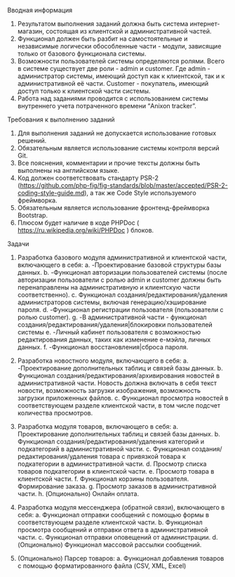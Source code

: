 Вводная информация

1.	Результатом выполнения заданий должна быть система интернет-магазин, состоящая из клиентской и административной частей. 
2.	Функционал должен быть разбит на самостоятельные и независимые логически обособленные части - модули, зависящие только от базового функционала системы.
3.	Возможности пользователей системы определяются ролями. Всего в системе существует две роли - admin и customer. 
Где admin - администратор системы, имеющий доступ как к клиентской, так и к административной её части. Customer - покупатель, 
имеющий доступ только к клиентской части системы.
4.	Работа над заданиями проводится с использованием системы внутреннего учета потраченного времени “Anixon tracker”.


Требования к выполнению заданий

1.	Для выполнения заданий не допускается использование готовых решений.
2.	Обязательным является использование системы контроля версий Git.
3.	Все пояснения, комментарии и прочие тексты должны быть выполнены на английском языке.
4.	Код должен соответствовать стандарту PSR-2 (https://github.com/php-fig/fig-standards/blob/master/accepted/PSR-2-coding-style-guide.md),
 а так же Code Style используемого фреймворка.
5.	Обязательным является использование фронтенд-фреймворка Bootstrap.
6.	Плюсом будет наличие в коде PHPDoc ( https://ru.wikipedia.org/wiki/PHPDoc ) блоков.

Задачи

1.	Разработка базового модуля административной и клиентской части, включающего в себя:
a.	-Проектирование базовой структуры базы данных.
b.	-Функционал авторизации пользователей системы (после авторизации пользователи с ролью admin и customer должны быть
 перенаправлены на административную и клиентскую части соответственно).
c.	Функционал создания/редактирования/удаления администраторов системы, включая генерацию/хэширование пароля.
d.	-Функционал регистрации пользователя (пользователи с ролью customer).
g.	-В административной части - функционал создания/редактирования/удаления|блокировки пользователей системы
e.	-Личный кабинет пользователя с возможностью редактирования данных, таких как изменение е-мэйла, личных данных.
f.	-Функционал восстановления|сброса пароля.

2.	Разработка новостного модуля, включающего в себя:
a.	-Проектирование дополнительных таблиц и связей базы данных.
b.	Функционал создания/редактирования/архивирования новостей в административной части. Новость должна включать в себя
 текст новости, возможность загрузки изображения, возможность загрузки приложенных файлов.
c.	Функционал просмотра новостей в соответствующем разделе клиентской части, в том числе подсчет количества просмотров.

3.	Разработка модуля товаров, включающего в себя:
a.	Проектирование дополнительных таблиц и связей базы данных.
b.	Функционал создания/редактирования/удаления категорий и подкатегорий в административной части.
c.	Функционал создания/редактирования/удаления товара с привязкой товара к подкатегории в административной части.
d.	Просмотр списка товаров подкатегории в клиентской части.
e.	Просмотр товара в клиентской части.
f.	Функционал корзины пользователя. Формирование заказа.
g.	Просмотр заказов в административной части.
h.	(Опционально) Онлайн оплата.

4.	Разработка модуля мессенджера (обратной связи), включающего в  себя:
a.	Функционал отправки сообщений с помощью формы в соответствующем разделе клиентской части.
b.	Функционал просмотра сообщений и отправки ответа в административной части.
c.	Функционал отправки оповещений от администрации.
d.	(Опционально) Функционал массовой рассылки сообщений.

5.	(Опционально) Парсер товаров:
a.	Функционал добавления товаров с помощью форматированного файла (CSV, XML, Excel)

